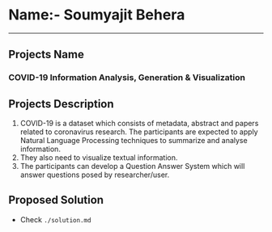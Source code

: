 
# Name:- Soumyajit Behera
_______


## Projects Name
### COVID-19 Information Analysis, Generation & Visualization


## Projects Description
1. COVID-19 is a dataset which consists of metadata, abstract and papers related to coronavirus research. The participants are expected to apply Natural Language Processing techniques to summarize and analyse information. 
2.  They also need to visualize textual information. 
3.  The participants can develop a Question Answer System which will answer questions posed by researcher/user.


## Proposed Solution
* Check `./solution.md`